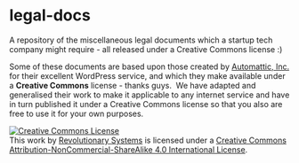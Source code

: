 legal-docs
==========

A repository of the miscellaneous legal documents which a startup tech company might require - all released under a Creative Commons license :)



Some of these documents are based upon those created by <a href="http://automattic.com/about/">Automattic, Inc.</a> for their excellent WordPress service, and which they make available under a <strong>Creative Commons</strong> license - thanks guys.&nbsp; We have adapted and generalised their work to make it applicable to any internet service and have in turn published it under a Creative Commons license so that you also are free to use it for your own purposes.


<a rel="license" href="http://creativecommons.org/licenses/by-nc-sa/4.0/"><img alt="Creative Commons License" style="border-width:0" src="https://i.creativecommons.org/l/by-nc-sa/4.0/88x31.png" /></a><br />This work by <a xmlns:cc="http://creativecommons.org/ns#" href="www.revolutionarysystems.co.uk" property="cc:attributionName" rel="cc:attributionURL">Revolutionary Systems</a> is licensed under a <a rel="license" href="http://creativecommons.org/licenses/by-nc-sa/4.0/">Creative Commons Attribution-NonCommercial-ShareAlike 4.0 International License</a>.
